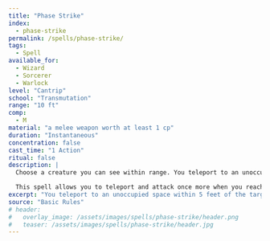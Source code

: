 ```yaml
---
title: "Phase Strike"
index:
  - phase-strike
permalink: /spells/phase-strike/
tags:
  - Spell
available_for:
  - Wizard
  - Sorcerer
  - Warlock
level: "Cantrip"
school: "Transmutation"
range: "10 ft"
comp:
  - M
material: "a melee weapon worth at least 1 cp"
duration: "Instantaneous"
concentration: false
cast_time: "1 Action"
ritual: false
description: |
  Choose a creature you can see within range. You teleport to an unoccupied space within 5 feet of the target. Immediately after you arrive, you make a melee attack with the weapon used in the spell's casting. If there is no unoccupied space within 5 feet of the target, the spell fails.

  This spell allows you to teleport and attack once more when you reach certain levels: twice at 5th level, three times at 11th level, and four times at 17th level. You cannot attack the same creature more than once in a row. The spell ends if there are no valid targets.
excerpt: "You teleport to an unoccupied space within 5 feet of the target. Immediately after you arrive, you make a melee attack with the weapon used in the spell's casting."
source: "Basic Rules"
# header:
#   overlay_image: /assets/images/spells/phase-strike/header.png
#   teaser: /assets/images/spells/phase-strike/header.jpg
---
```

